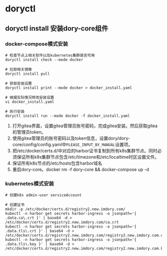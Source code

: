 # doryctl

## doryctl install 安装dory-core组件

### docker-compose模式安装

```shell script
# 检查节点上相关软件以及kubernetes集群是否可用
doryctl install check --mode docker

# 拉取相关镜像
doryctl install pull

# 获取安装设置
doryctl install print --mode docker > docker_install.yaml

# 根据实际情况修改安装设置
vi docker_install.yaml

# 执行安装
doryctl install run --mode docker -f docker_install.yaml
```

1. 打开gitea界面，设置gitea管理员账号密码，完成gitea安装。然后获取gitea的管理员token。
2. 使用gitea管理员的账号密码以及token信息，设置dory/dory-core/config/config.yaml中`PLEASE_INPUT_BY_MANUAL`设置项。
3. 把/etc/docker/certs.d/中对应的harbor证书复制到所有k8s集群节点。同时必须保证所有k8s集群节点包含/etc/timezone和/etc/localtime时区设置文件。
4. 保证所有k8s节点的/etc/hosts包含harbor域名
5. 重启dory-core。docker rm -f dory-core && docker-compose up -d

### kubernetes模式安装

```shell script
# 创建k8s admin-user serviceAccount

# 创建证书
mkdir -p /etc/docker/certs.d/registry2.new.imdory.com/
kubectl -n harbor get secrets harbor-ingress -o jsonpath='{ .data.ca\.crt }' | base64 -d > /etc/docker/certs.d/registry2.new.imdory.com/ca.crt
kubectl -n harbor get secrets harbor-ingress -o jsonpath='{ .data.tls\.crt }' | base64 -d > /etc/docker/certs.d/registry2.new.imdory.com/registry2.new.imdory.com.cert
kubectl -n harbor get secrets harbor-ingress -o jsonpath='{ .data.tls\.key }' | base64 -d > /etc/docker/certs.d/registry2.new.imdory.com/registry2.new.imdory.com.key

```
